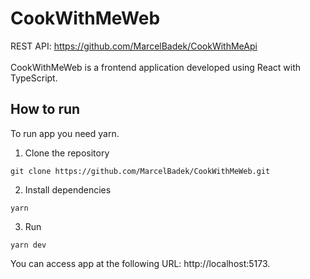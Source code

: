 # CookWithMeWeb
REST API: https://github.com/MarcelBadek/CookWithMeApi <br /><br />
CookWithMeWeb is a frontend application developed using React with TypeScript. 
## How to run
To run app you need yarn.
1. Clone the repository
```
git clone https://github.com/MarcelBadek/CookWithMeWeb.git
```
2. Install dependencies
```
yarn
```
3. Run
```
yarn dev
```
You can access app at the following URL: http://localhost:5173.

